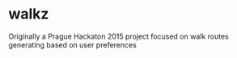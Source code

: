 # walkz
Originally a Prague Hackaton 2015 project focused on walk routes generating based on user preferences
